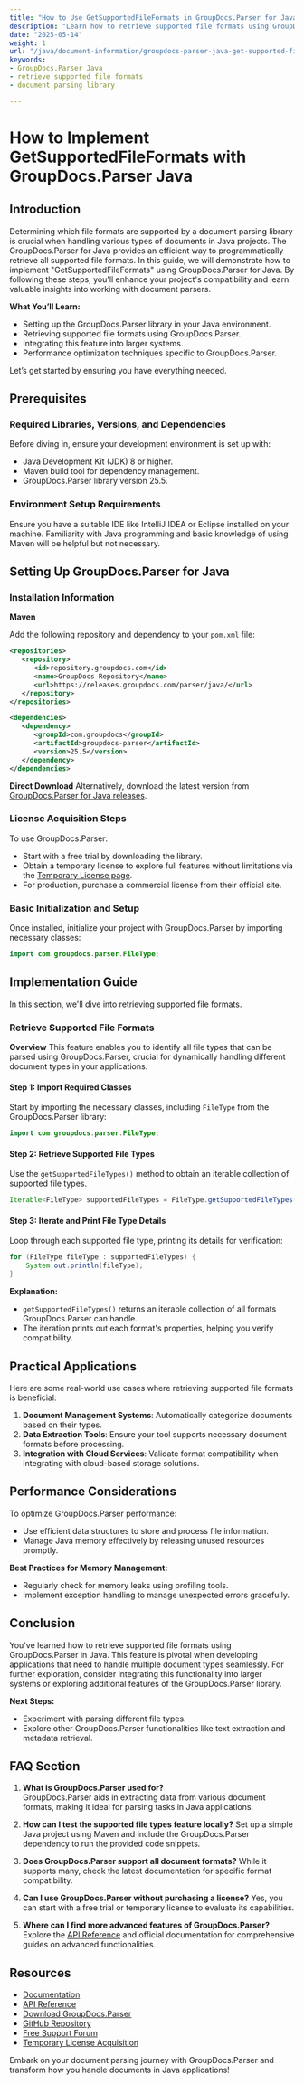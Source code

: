 ```yaml
---
title: "How to Use GetSupportedFileFormats in GroupDocs.Parser for Java&#58; A Comprehensive Guide"
description: "Learn how to retrieve supported file formats using GroupDocs.Parser for Java with this comprehensive guide. Enhance your document parsing capabilities efficiently."
date: "2025-05-14"
weight: 1
url: "/java/document-information/groupdocs-parser-java-get-supported-file-formats-tutorial/"
keywords:
- GroupDocs.Parser Java
- retrieve supported file formats
- document parsing library

---
```



# How to Implement GetSupportedFileFormats with GroupDocs.Parser Java

## Introduction

Determining which file formats are supported by a document parsing library is crucial when handling various types of documents in Java projects. The GroupDocs.Parser for Java provides an efficient way to programmatically retrieve all supported file formats. In this guide, we will demonstrate how to implement "GetSupportedFileFormats" using GroupDocs.Parser for Java. By following these steps, you'll enhance your project's compatibility and learn valuable insights into working with document parsers.

**What You’ll Learn:**
- Setting up the GroupDocs.Parser library in your Java environment.
- Retrieving supported file formats using GroupDocs.Parser.
- Integrating this feature into larger systems.
- Performance optimization techniques specific to GroupDocs.Parser.

Let’s get started by ensuring you have everything needed.

## Prerequisites

### Required Libraries, Versions, and Dependencies
Before diving in, ensure your development environment is set up with:
- Java Development Kit (JDK) 8 or higher.
- Maven build tool for dependency management.
- GroupDocs.Parser library version 25.5.

### Environment Setup Requirements
Ensure you have a suitable IDE like IntelliJ IDEA or Eclipse installed on your machine. Familiarity with Java programming and basic knowledge of using Maven will be helpful but not necessary.

## Setting Up GroupDocs.Parser for Java

### Installation Information

**Maven**

Add the following repository and dependency to your `pom.xml` file:

```xml
<repositories>
   <repository>
      <id>repository.groupdocs.com</id>
      <name>GroupDocs Repository</name>
      <url>https://releases.groupdocs.com/parser/java/</url>
   </repository>
</repositories>

<dependencies>
   <dependency>
      <groupId>com.groupdocs</groupId>
      <artifactId>groupdocs-parser</artifactId>
      <version>25.5</version>
   </dependency>
</dependencies>
```

**Direct Download**
Alternatively, download the latest version from [GroupDocs.Parser for Java releases](https://releases.groupdocs.com/parser/java/).

### License Acquisition Steps
To use GroupDocs.Parser:
- Start with a free trial by downloading the library.
- Obtain a temporary license to explore full features without limitations via the [Temporary License page](https://purchase.groupdocs.com/temporary-license/).
- For production, purchase a commercial license from their official site.

### Basic Initialization and Setup
Once installed, initialize your project with GroupDocs.Parser by importing necessary classes:

```java
import com.groupdocs.parser.FileType;
```

## Implementation Guide

In this section, we'll dive into retrieving supported file formats.

### Retrieve Supported File Formats

**Overview**
This feature enables you to identify all file types that can be parsed using GroupDocs.Parser, crucial for dynamically handling different document types in your applications.

#### Step 1: Import Required Classes
Start by importing the necessary classes, including `FileType` from the GroupDocs.Parser library:

```java
import com.groupdocs.parser.FileType;
```

#### Step 2: Retrieve Supported File Types
Use the `getSupportedFileTypes()` method to obtain an iterable collection of supported file types.

```java
Iterable<FileType> supportedFileTypes = FileType.getSupportedFileTypes();
```

#### Step 3: Iterate and Print File Type Details
Loop through each supported file type, printing its details for verification:

```java
for (FileType fileType : supportedFileTypes) {
    System.out.println(fileType);
}
```

**Explanation:**
- `getSupportedFileTypes()` returns an iterable collection of all formats GroupDocs.Parser can handle.
- The iteration prints out each format's properties, helping you verify compatibility.

## Practical Applications
Here are some real-world use cases where retrieving supported file formats is beneficial:

1. **Document Management Systems**: Automatically categorize documents based on their types.
2. **Data Extraction Tools**: Ensure your tool supports necessary document formats before processing.
3. **Integration with Cloud Services**: Validate format compatibility when integrating with cloud-based storage solutions.

## Performance Considerations
To optimize GroupDocs.Parser performance:
- Use efficient data structures to store and process file information.
- Manage Java memory effectively by releasing unused resources promptly.

**Best Practices for Memory Management:**
- Regularly check for memory leaks using profiling tools.
- Implement exception handling to manage unexpected errors gracefully.

## Conclusion
You've learned how to retrieve supported file formats using GroupDocs.Parser in Java. This feature is pivotal when developing applications that need to handle multiple document types seamlessly. For further exploration, consider integrating this functionality into larger systems or exploring additional features of the GroupDocs.Parser library.

**Next Steps:**
- Experiment with parsing different file types.
- Explore other GroupDocs.Parser functionalities like text extraction and metadata retrieval.

## FAQ Section
1. **What is GroupDocs.Parser used for?**  
   GroupDocs.Parser aids in extracting data from various document formats, making it ideal for parsing tasks in Java applications.

2. **How can I test the supported file types feature locally?** 
   Set up a simple Java project using Maven and include the GroupDocs.Parser dependency to run the provided code snippets.

3. **Does GroupDocs.Parser support all document formats?**
   While it supports many, check the latest documentation for specific format compatibility.

4. **Can I use GroupDocs.Parser without purchasing a license?**
   Yes, you can start with a free trial or temporary license to evaluate its capabilities.

5. **Where can I find more advanced features of GroupDocs.Parser?**
   Explore the [API Reference](https://reference.groupdocs.com/parser/java) and official documentation for comprehensive guides on advanced functionalities.

## Resources
- [Documentation](https://docs.groupdocs.com/parser/java/)
- [API Reference](https://reference.groupdocs.com/parser/java)
- [Download GroupDocs.Parser](https://releases.groupdocs.com/parser/java/)
- [GitHub Repository](https://github.com/groupdocs-parser/GroupDocs.Parser-for-Java)
- [Free Support Forum](https://forum.groupdocs.com/c/parser)
- [Temporary License Acquisition](https://purchase.groupdocs.com/temporary-license/) 

Embark on your document parsing journey with GroupDocs.Parser and transform how you handle documents in Java applications!
